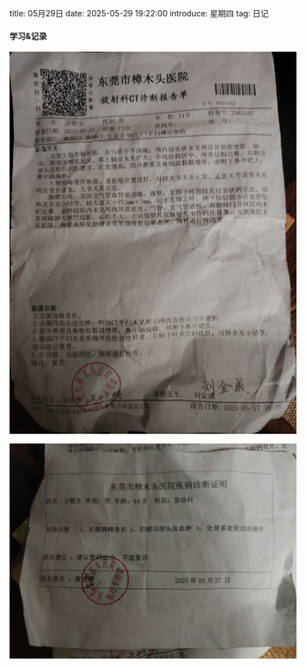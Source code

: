 title: 05月29日
date: 2025-05-29 19:22:00
introduce: 星期四
tag: 日记

#### 学习&记录
![1](/static/img/2025/05/29/1.jpg)

![2](/static/img/2025/05/29/2.jpg)

